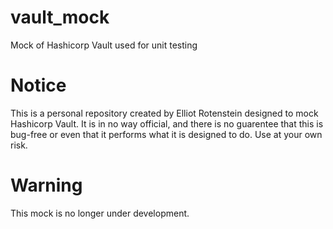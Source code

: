 # vault_mock
Mock of Hashicorp Vault used for unit testing 

# Notice
This is a personal repository created by Elliot Rotenstein designed to mock Hashicorp Vault. It is in no way official, and there is no guarentee that this is bug-free or even that it performs what it is designed to do. Use at your own risk.

# Warning
This mock is no longer under development.

